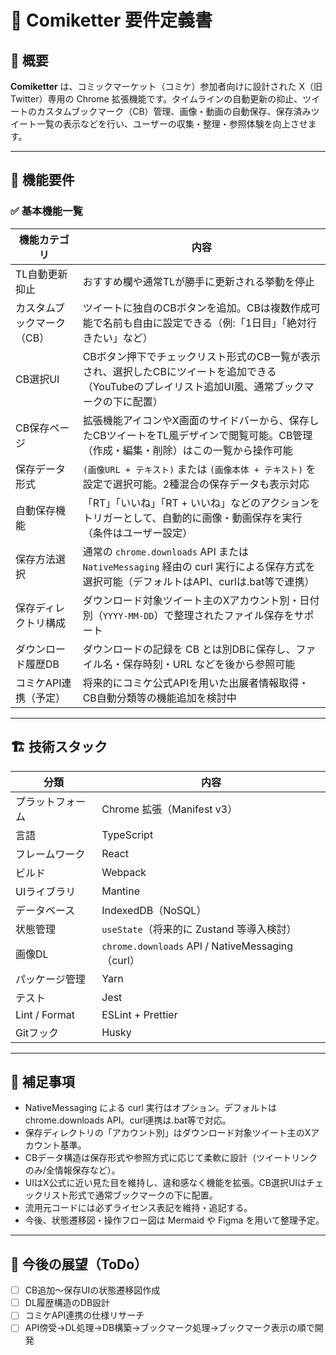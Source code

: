 # 📘 Comiketter 要件定義書

## 📝 概要
**Comiketter** は、コミックマーケット（コミケ）参加者向けに設計された X（旧Twitter）専用の Chrome 拡張機能です。タイムラインの自動更新の抑止、ツイートのカスタムブックマーク（CB）管理、画像・動画の自動保存、保存済みツイート一覧の表示などを行い、ユーザーの収集・整理・参照体験を向上させます。

---

## 🧩 機能要件

### ✅ 基本機能一覧

| 機能カテゴリ | 内容 |
|-------------|------|
| TL自動更新抑止 | おすすめ欄や通常TLが勝手に更新される挙動を停止 |
| カスタムブックマーク（CB） | ツイートに独自のCBボタンを追加。CBは複数作成可能で名前も自由に設定できる（例:「1日目」「絶対行きたい」など） |
| CB選択UI | CBボタン押下でチェックリスト形式のCB一覧が表示され、選択したCBにツイートを追加できる（YouTubeのプレイリスト追加UI風、通常ブックマークの下に配置） |
| CB保存ページ | 拡張機能アイコンやX画面のサイドバーから、保存したCBツイートをTL風デザインで閲覧可能。CB管理（作成・編集・削除）はこの一覧から操作可能 |
| 保存データ形式 | `(画像URL + テキスト)` または `(画像本体 + テキスト)` を設定で選択可能。2種混合の保存データも表示対応 |
| 自動保存機能 | 「RT」「いいね」「RT + いいね」などのアクションをトリガーとして、自動的に画像・動画保存を実行（条件はユーザー設定） |
| 保存方法選択 | 通常の `chrome.downloads` API または `NativeMessaging` 経由の curl 実行による保存方式を選択可能（デフォルトはAPI、curlは.bat等で連携） |
| 保存ディレクトリ構成 | ダウンロード対象ツイート主のXアカウント別・日付別（`YYYY-MM-DD`）で整理されたファイル保存をサポート |
| ダウンロード履歴DB | ダウンロードの記録を CB とは別DBに保存し、ファイル名・保存時刻・URL などを後から参照可能 |
| コミケAPI連携（予定） | 将来的にコミケ公式APIを用いた出展者情報取得・CB自動分類等の機能追加を検討中 |

---

## 🏗 技術スタック

| 分類 | 内容 |
|------|------|
| プラットフォーム | Chrome 拡張（Manifest v3） |
| 言語 | TypeScript |
| フレームワーク | React |
| ビルド | Webpack |
| UIライブラリ | Mantine |
| データベース | IndexedDB（NoSQL） |
| 状態管理 | `useState`（将来的に Zustand 等導入検討） |
| 画像DL | `chrome.downloads` API / NativeMessaging（curl） |
| パッケージ管理 | Yarn |
| テスト | Jest |
| Lint / Format | ESLint + Prettier |
| Gitフック | Husky |

---

## 📌 補足事項

- NativeMessaging による curl 実行はオプション。デフォルトはchrome.downloads API。curl連携は.bat等で対応。
- 保存ディレクトリの「アカウント別」はダウンロード対象ツイート主のXアカウント基準。
- CBデータ構造は保存形式や参照方式に応じて柔軟に設計（ツイートリンクのみ/全情報保存など）。
- UIはX公式に近い見た目を維持し、違和感なく機能を拡張。CB選択UIはチェックリスト形式で通常ブックマークの下に配置。
- 流用元コードには必ずライセンス表記を維持・追記する。
- 今後、状態遷移図・操作フロー図は Mermaid や Figma を用いて整理予定。

---

## 📅 今後の展望（ToDo）

- [ ] CB追加～保存UIの状態遷移図作成
- [ ] DL履歴構造のDB設計
- [ ] コミケAPI連携の仕様リサーチ
- [ ] API傍受→DL処理→DB構築→ブックマーク処理→ブックマーク表示の順で開発
